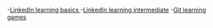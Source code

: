 -[LinkedIn learning basics ](https://www.linkedin.com/learning/git-essential-training-the-basics)
-[LinkedIn learning intermediate](https://www.linkedin.com/learning/git-intermediate-techniques)
-[Git learning games](https://learngitbranching.js.org/)
